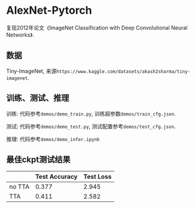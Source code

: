 # AlexNet-Pytorch

复现2012年论文《ImageNet Classification with Deep Convolutional Neural Networks》.

## 数据

Tiny-ImageNet, 来源`https://www.kaggle.com/datasets/akash2sharma/tiny-imagenet`.

## 训练、测试、推理

训练: 代码参考`demos/demo_train.py`, 训练超参数`demos/train_cfg.json`.

测试: 代码参考`demos/demo_test.py`, 测试配置参考`demos/test_cfg.json`.

推理: 代码参考`demos/demo_infer.ipynb`

## 最佳ckpt测试结果

|     | Test Accuracy | Test Loss |
| -------- | ------- | ------- |
| no TTA  | 0.377    | 2.945 |
| TTA | 0.411     | 2.582 |
